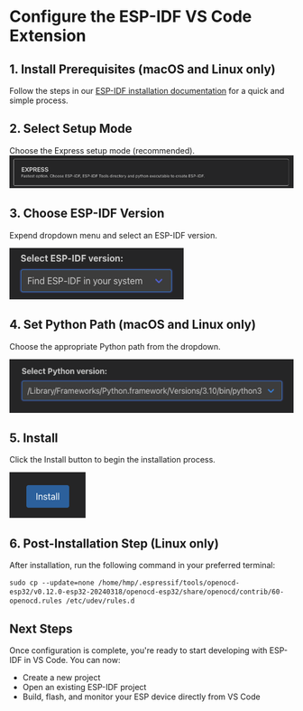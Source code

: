 # Configure the ESP-IDF VS Code Extension

## 1. Install Prerequisites (macOS and Linux only)
Follow the steps in our [ESP-IDF installation documentation](https://docs.espressif.com/projects/esp-idf/en/latest/esp32/get-started/linux-macos-setup.html#step-1-install-prerequisites) for a quick and simple process.

## 2. Select Setup Mode
Choose the Express setup mode (recommended).
![Express Setup Mode selection](../media/walkthrough/express-setup.png)

## 3. Choose ESP-IDF Version
Expend dropdown menu and select an ESP-IDF version.

![ESP-IDF Version selection](../media/walkthrough/idf-version.png)

## 4. Set Python Path (macOS and Linux only)
Choose the appropriate Python path from the dropdown.

![Python Path selection](../media/walkthrough/python-selection.png)

## 5. Install
Click the Install button to begin the installation process.

![Start Installation](../media/walkthrough/install-btn.png)

## 6. Post-Installation Step (Linux only)
After installation, run the following command in your preferred terminal:
```
sudo cp --update=none /home/hmp/.espressif/tools/openocd-esp32/v0.12.0-esp32-20240318/openocd-esp32/share/openocd/contrib/60-openocd.rules /etc/udev/rules.d
```

## Next Steps

Once configuration is complete, you're ready to start developing with ESP-IDF in VS Code. You can now:
- Create a new project
- Open an existing ESP-IDF project
- Build, flash, and monitor your ESP device directly from VS Code